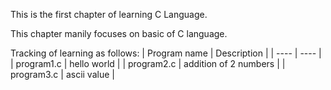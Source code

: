 This is the first chapter of learning C Language.

This chapter manily focuses on basic of C language.

Tracking of learning as follows:
| Program name | Description |
| ---- | ---- |
| program1.c | hello world |
| program2.c | addition of 2 numbers |
| program3.c | ascii value |